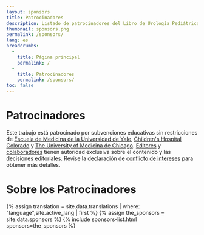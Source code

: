 ```yaml
---
layout: sponsors
title: Patrocinadores
description: Listado de patrocinadores del Libro de Urología Pediátrica.
thumbnail: sponsors.png
permalink: /sponsors/
lang: es
breadcrumbs:
  - 
    title: Página principal
    permalink: /
  - 
    title: Patrocinadores
    permalink: /sponsors/
toc: false
---
```


# Patrocinadores

Este trabajo está patrocinado por subvenciones educativas sin restricciones de [Escuela de Medicina de la Universidad de Yale](https://medicine.yale.edu), [Children's Hospital Colorado](https://www.childrencolorado.org) y [The University of Medicina de Chicago](https://www.uchicagomedicine.org). [Editores](/editors/) y [colaboradores](/contributors/) tienen autoridad exclusiva sobre el contenido y las decisiones editoriales. Revise la declaración de [conflicto de intereses](/conflict-of-interest/) para obtener más detalles.

# Sobre los Patrocinadores

{% assign translation = site.data.translations | where: "language",site.active_lang | first %}
{% assign the_sponsors = site.data.sponsors %}
{% include sponsors-list.html sponsors=the_sponsors %}